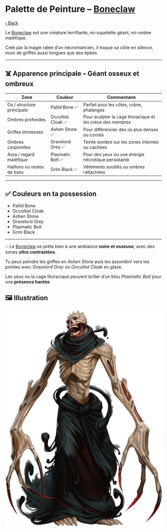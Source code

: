 # Palette de Peinture – [Boneclaw](http://dndroll.wikidot.com/creatures:boneclaw)

[‹ Back](../index.md)

Le [Boneclaw](http://dndroll.wikidot.com/creatures:boneclaw) est une créature terrifiante, mi-squelette géant, mi-ombre maléfique.

Créé par la magie ratée d’un nécromancien, il traque sa cible en silence, muni de griffes aussi longues que des épées.

---

## ☠️ Apparence principale – Géant osseux et ombreux

| Zone                        | Couleur            | Commentaire                                               |
| --------------------------- | ------------------ | --------------------------------------------------------- |
| Os / structure principale   | Pallid Bone ✅     | Parfait pour les côtes, crâne, phalanges                  |
| Ombres profondes            | Occultist Cloak ✅ | Pour sculpter la cage thoracique et les creux des membres |
| Griffes immenses            | Ashen Stone ✅     | Pour différencier des os plus denses ou cornés            |
| Ombres corporelles          | Gravelord Grey ✅  | Teinte sombre sur les zones internes ou cachées           |
| Aura / regard maléfique     | Plasmatic Bolt ✅  | Pour des yeux ou une énergie nécrotique persistante       |
| Haillons ou restes de tissu | Grim Black ✅      | Vêtements souillés ou ombres rattachées                   |

---

## ✅ Couleurs en ta possession

- Pallid Bone
- Occultist Cloak
- Ashen Stone
- Gravelord Grey
- Plasmatic Bolt
- Grim Black

---

💡 Le [Boneclaw](http://dndroll.wikidot.com/creatures:boneclaw) se prête bien à une ambiance **noire et osseuse**, avec des zones **ultra contrastées**.

Tu peux peindre les griffes en _Ashen Stone_ puis les assombrir vers les pointes avec _Gravelord Grey_ ou _Occultist Cloak_ en glaze.

Les yeux ou la cage thoracique peuvent briller d’un bleu _Plasmatic Bolt_ pour une **présence hantée**.

## 🖼️ Illustration

![Illustration](boneclaw.png)
